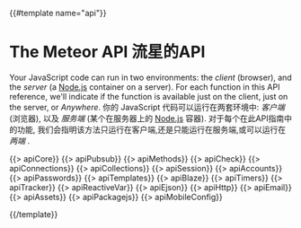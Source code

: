 {{#template name="api"}}

<h1 id="api">The Meteor API 流星的API</h1>

Your JavaScript code can run in two environments: the *client* (browser), and
the *server* (a [Node.js](http://nodejs.org/) container on a server).  For each
function in this API reference, we'll indicate if the function is available just
on the client, just on the server, or *Anywhere*. 你的 JavaScript 代码可以运行在两套环境中: *客户端* (浏览器), 以及
*服务端* (某个在服务器上的 [Node.js](http://nodejs.org/) 容器).  对于每个在此API指南中的功能, 我们会指明该方法只运行在客户端,还是只能运行在服务端,或可以运行在 *两端* .

{{> apiCore}}
{{> apiPubsub}}
{{> apiMethods}}
{{> apiCheck}}
{{> apiConnections}}
{{> apiCollections}}
{{> apiSession}}
{{> apiAccounts}}
{{> apiPasswords}}
{{> apiTemplates}}
{{> apiBlaze}}
{{> apiTimers}}
{{> apiTracker}}
{{> apiReactiveVar}}
{{> apiEjson}}
{{> apiHttp}}
{{> apiEmail}}
{{> apiAssets}}
{{> apiPackagejs}}
{{> apiMobileConfig}}

{{/template}}
